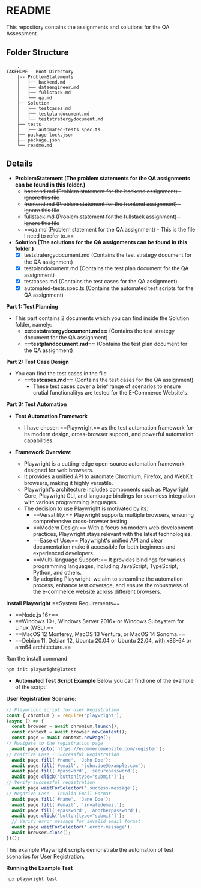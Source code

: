 # README

This repository contains the assignments and solutions for the QA Assessment.

## Folder Structure

        .
    TAKEHOME - Root Directory
        |-- ProblemStatements
        │   ├── backend.md 
        │   ├── dataengineer.md
        │   ├── fullstack.md
        │   └── qa.md 
        ├── Solution
        │   ├── testcases.md
        │   ├── testplandocument.md
        │   └── teststratergydocument.md
        ├── tests
        │   ├── automated-tests.spec.ts
        ├── package-lock.json
        ├── package.json
        └── readme.md

## Details

- **ProblemStatement  (The problem statements for the QA assignments can be found in this folder.)**
  - ~~backend.md (Problem statement for the backend assignment) - Ignore this file~~
  - ~~frontend.md (Problem statement for the frontend assignment) - Ignore this file~~
  - ~~fullstack.md (Problem statement for the fullstack assignment) - Ignore this file~~
  - ==qa.md (Problem statement for the QA assignment) - This is the file I need to refer to.==
- **Solution (The solutions for the QA assignments can be found in this folder.)**
  - [x] teststratergydocument.md (Contains the test strategy document for the QA assignment)
  - [x] testplandocument.md (Contains the test plan document for the QA assignment)
  - [x] testcases.md (Contains the test cases for the QA assignment)
  - [x] automated-tests.spec.ts (Contains the automated test scripts for the QA assignment)

**Part 1: Test Planning**

- This part contains 2 documents which you can find inside the Solution folder, namely:
  - **==teststratergydocument.md==** (Contains the test strategy document for the QA assignment)
  - **==testplandocument.md==** (Contains the test plan document for the QA assignment)

**Part 2: Test Case Design**

- You can find the test cases in the file
  - **==testcases.md==** (Contains the test cases for the QA assignment)
    - These test cases cover a brief range of scenarios to ensure crutial functionalitys are tested for the E-Commerce Website's.

**Part 3: Test Automation**

- **Test Automation Framework**
  - I have chosen ==Playwright== as the test automation framework for its modern design, cross-browser support, and powerful automation capabilities.

- **Framework Overview**:
  - Playwright is a cutting-edge open-source automation framework designed for web browsers.
  - It provides a unified API to automate Chromium, Firefox, and WebKit browsers, making it highly versatile.
  - Playwright's architecture includes components such as Playwright Core, Playwright CLI, and language bindings for seamless integration with various programming languages.
  - The decision to use Playwright is motivated by its:
    - ==Versatility:== Playwright supports multiple browsers, ensuring comprehensive cross-browser testing.
    - ==Modern Design:== With a focus on modern web development practices, Playwright stays relevant with the latest technologies.
    - ==Ease of Use:== Playwright's unified API and clear documentation make it accessible for both beginners and experienced developers.
    - ==Multi-language Support:== It provides bindings for various programming languages, including JavaScript, TypeScript, Python, and others.
    - By adopting Playwright, we aim to streamline the automation process, enhance test coverage, and ensure the robustness of the e-commerce website across different browsers.

**Install Playwright**
==System Requirements==

- ==Node.js 16+==
- ==Windows 10+, Windows Server 2016+ or Windows Subsystem for Linux (WSL).==
- ==MacOS 12 Monterey, MacOS 13 Ventura, or MacOS 14 Sonoma.==
- ==Debian 11, Debian 12, Ubuntu 20.04 or Ubuntu 22.04, with x86-64 or arm64 architecture.==

Run the install command

```shell
npm init playwright@latest
```

- **Automated Test Script Example**
Below you can find one of the example of the script:

**User Registration Scenario:**

```javascript
// Playwright script for User Registration
const { chromium } = require('playwright');
(async () => {
  const browser = await chromium.launch();
  const context = await browser.newContext();
  const page = await context.newPage();
// Navigate to the registration page
  await page.goto('https://ecommercewebsite.com/register');
// Positive Case - Successful Registration
  await page.fill('#name', 'John Doe');
  await page.fill('#email', 'john.doe@example.com');
  await page.fill('#password', 'securepassword');
  await page.click('button[type="submit"]');
// Verify successful registration
  await page.waitForSelector('.success-message');
// Negative Case - Invalid Email Format
  await page.fill('#name', 'Jane Doe');
  await page.fill('#email', 'invalidemail');
  await page.fill('#password', 'anotherpassword');
  await page.click('button[type="submit"]');
  // Verify error message for invalid email format
  await page.waitForSelector('.error-message');
  await browser.close();
})();   
```

This example Playwright scripts demonstrate the automation of test scenarios for User Registration.

**Running the Example Test**

```shell
npx playwright test
```

